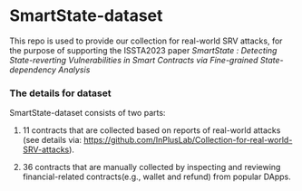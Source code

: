 # SmartState-dataset

This repo is used to provide our collection for real-world SRV attacks, for the purpose of supporting the ISSTA2023 paper *SmartState : Detecting State-reverting Vulnerabilities in Smart Contracts via Fine-grained State-dependency Analysis*

### The details for dataset

SmartState-dataset consists of two parts: 

1. 11 contracts that are collected based on reports of real-world attacks (see details via: https://github.com/InPlusLab/Collection-for-real-world-SRV-attacks).

2. 36 contracts that are manually collected by inspecting and reviewing financial-related contracts(e.g., wallet and refund) from popular DApps.
